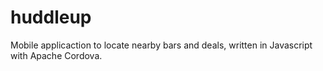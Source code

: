 huddleup
========

Mobile applicaction to locate nearby bars and deals, written in Javascript with Apache Cordova.
